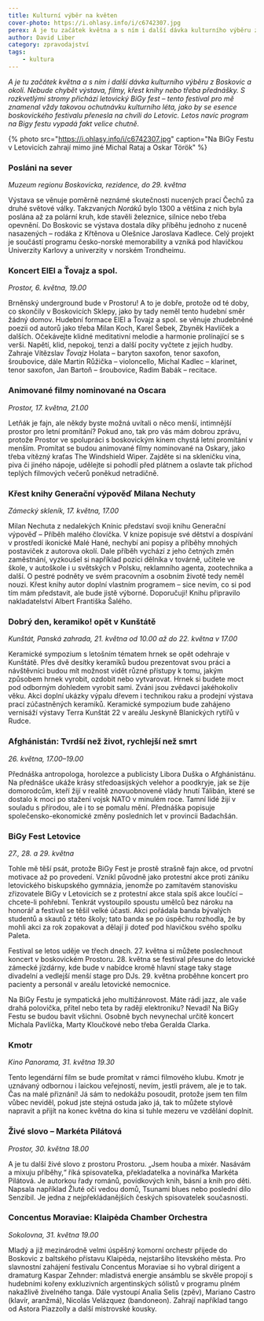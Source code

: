 ```yaml
---
title: Kulturní výběr na květen
cover-photo: https://i.ohlasy.info/i/c6742307.jpg
perex: A je tu začátek května a s ním i další dávka kulturního výběru z Boskovic a okolí. Tentokrát dominuje letovická akce – BiGy Fest s opravdu bohatým programem.
author: David Liber
category: zpravodajství
tags:
    - kultura
---
```


*A je tu začátek května a s ním i další dávka kulturního výběru z Boskovic a okolí. Nebude chybět výstava, filmy, křest knihy nebo třeba přednášky. S rozkvetlými stromy přichází letovický BiGy fest – tento festival pro mě znamenal vždy takovou ochutnávku kulturního léta, jako by se esence boskovického festivalu přenesla na chvíli do Letovic. Letos navíc program na Bigy festu vypadá fakt velice chutně.*

{% photo src="https://i.ohlasy.info/i/c6742307.jpg" caption="Na BiGy Festu v Letovicích zahrají mimo jiné Michal Rataj a Oskar Török" %}

### Posláni na sever

*Muzeum regionu Boskovicka, rezidence, do 29. května*

Výstava se věnuje poměrně neznámé skutečnosti nucených prací Čechů za druhé světové války. Takzvaných *Noráků* bylo 1300 a většina z nich byla poslána až za polární kruh, kde stavěli železnice, silnice nebo třeba opevnění. Do Boskovic se výstava dostala díky příběhu jednoho z nuceně nasazených – rodáka z Křtěnova u Olešnice Jaroslava Kadlece. Celý projekt je součástí programu česko-norské memorability a vzniká pod hlavičkou Univerzity Karlovy a univerzity v norském Trondheimu.

### Koncert ElEl a Ťovajz a spol.

*Prostor, 6. května, 19.00*

Brněnský underground bude v Prostoru! A to je dobře, protože od té doby, co skončily v Boskovicích Sklepy, jako by tady neměl tento hudební směr žádný domov. Hudební formace ElEl a Ťovajz a spol. se věnuje zhudebněné poezii od autorů jako třeba Milan Koch, Karel Šebek, Zbyněk Havlíček a dalších. Očekávejte klidné meditativní melodie a harmonie prolínající se s verši. Napětí, klid, nepokoj, tenzi a další pocity vyčtete z jejich hudby. Zahraje Vítězslav *Ťovajz* Holata – baryton saxofon, tenor saxofon, šroubovice, dále Martin Růžička – violoncello, Michal Kadlec – klarinet, tenor saxofon, Jan Bartoň – šroubovice, Radim Babák – recitace. 

### Animované filmy nominované na Oscara

*Prostor, 17. května, 21.00*

Letňák je fajn, ale někdy byste možná uvítali o něco menší, intimnější prostor pro letní promítání? Pokud ano, tak pro vás mám dobrou zprávu, protože Prostor ve spolupráci s boskovickým kinem chystá letní promítání v menším. Promítat se budou animované filmy nominované na Oskary, jako třeba vítězný kraťas The Windshield Wiper. Zajděte si na skleničku vína, piva či jiného nápoje, udělejte si pohodlí před plátnem a oslavte tak příchod teplých filmových večerů poněkud netradičně.

### Křest knihy Generační výpověď Milana Nechuty

*Zámecký skleník, 17. května, 17.00*

Milan Nechuta z nedalekých Knínic představí svoji knihu Generační výpověď – Příběh malého človíčka. V knize popisuje své dětství a dospívání v prostředí ikonické Malé Hané, nechybí ani popisy a příběhy mnohých postaviček z autorova okolí. Dale příběh vychází z jeho četných změn zaměstnání, vyzkoušel si například pozici dělníka v továrně, učitele ve škole, v autoškole i u světských v Polsku, reklamního agenta, zootechnika a další. O pestré podněty ve svém pracovním a osobním životě tedy neměl nouzi. Křest knihy autor doplní vlastním programem – sice nevím, co si pod tím mám představit, ale bude jistě výborné. Doporučuji! Knihu připravilo nakladatelství Albert Františka Šalého. 

### Dobrý den, keramiko! opět v Kunštátě

*Kunštát, Panská zahrada, 21. května od 10.00 až do 22. května v 17.00*

Keramické sympozium s letošním tématem hrnek se opět odehraje v Kunštátě. Přes dvě desítky keramiků budou prezentovat svou práci a návštěvníci budou mít možnost vidět různé přístupy k tomu, jakým způsobem hrnek vyrobit, ozdobit nebo vytvarovat. Hrnek si budete moct pod odborným dohledem vyrobit sami. Zváni jsou zvědavci jakéhokoliv věku. Akci doplní ukázky výpalu dřevem i technikou raku a prodejní výstava prací zúčastněných keramiků. Keramické sympozium bude zahájeno vernisáží výstavy Terra Kunštát 22 v areálu Jeskyně Blanických rytířů v Rudce.

### Afghánistán: Tvrdší než život, rychlejší než smrt

*26\. května, 17.00–19.00*

Přednáška antropologa, horolezce a publicisty Libora Duška o Afghánistánu. Na přednášce ukáže krásy středoasijských velehor a poodkryje, jak se žije domorodcům, kteří žijí v realitě znovuobnovené vlády hnutí Tálibán, které se dostalo k moci po stažení vojsk NATO v minulém roce. Tamní lidé žijí v souladu s přírodou, ale i to se pomalu mění. Přednáška popisuje společensko-ekonomické změny posledních let v provincii Badachšán.

### BiGy Fest Letovice

*27., 28. a 29. května*

Tohle mě těší psát, protože BiGy Fest je prostě strašně fajn akce, od prvotní motivace až po provedení. Vznikl původně jako protestní akce proti zániku letovického biskupského gymnázia, jenomže po zamítavém stanovisku zřizovatele BiGy v Letovicích se z protestní akce stala spíš akce loučící – chcete-li pohřební. Tenkrát vystoupilo spoustu umělců bez nároku na honorář a festival se těšil velké účasti. Akci pořádala banda bývalých studentů a skautů z této školy; tato banda se po úspěchu rozhodla, že by mohli akci za rok zopakovat a dělají ji doteď pod hlavičkou svého spolku Paleta.

Festival se letos uděje ve třech dnech. 27. května si můžete poslechnout koncert v boskovickém Prostoru. 28. května se festival přesune do letovické zámecké jízdárny, kde bude v nabídce kromě hlavní stage taky stage divadelní a vedlejší menší stage pro DJs. 29. května proběhne koncert pro pacienty a personál v areálu letovické nemocnice. 

Na BiGy Festu je sympatická jeho multižánrovost. Máte rádi jazz, ale vaše drahá polovička, přítel nebo teta by raději elektroniku? Nevadí! Na BiGy Festu se budou bavit všichni. Osobně bych nevynechal určitě koncert Michala Pavlíčka, Marty Kloučkové nebo třeba Geralda Clarka.

### Kmotr

*Kino Panorama, 31. května 19.30*

Tento legendární film se bude promítat v rámci filmového klubu. Kmotr je uznávaný odbornou i laickou veřejností, nevím, jestli právem, ale je to tak. Čas na malé přiznání! Já sám to nedokážu posoudit, protože jsem ten film vůbec neviděl, pokud jste stejná ostuda jako já, tak to můžete stylově napravit a přijít na konec května do kina si tuhle mezeru ve vzdělání doplnit. 

### Živé slovo – Markéta Pilátová

*Prostor, 30. května 18.00*

A je tu další živé slovo z prostoru Prostoru. „Jsem houba a mixér. Nasávám a mixuju příběhy,“ říká spisovatelka, překladatelka a novinářka Markéta Pilátová. Je autorkou řady románů, povídkových knih, básní a knih pro děti. Napsala například Žluté oči vedou domů, Tsunami blues nebo poslední dílo Senzibil. Je jedna z nejpřekládanějších českých spisovatelek současnosti. 

### Concentus Moraviae: Klaipėda Chamber Orchestra

*Sokolovna, 31. května 19.00*

Mladý a již mezinárodně velmi úspěšný komorní orchestr přijede do Boskovic z baltského přístavu Klaipėda, nejstaršího litevského města. Pro slavnostní zahájení festivalu Concentus Moraviae si ho vybral dirigent a dramaturg Kaspar Zehnder: mladistvá energie ansámblu se skvěle propojí s hudebními kořeny exkluzivních argentinských sólistů v programu plném nakažlivě živelného tanga. Dále vystoupí Analia Selis (zpěv), Mariano Castro (klavír, aranžmá), Nicolás Velázquez (bandoneon). Zahrají například tango od Astora Piazzolly a další mistrovské kousky.